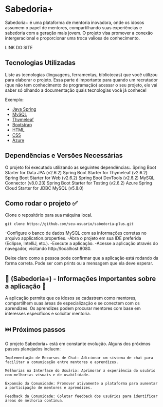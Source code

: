 # Sabedoria+
Sabedoria+ é uma plataforma de mentoria inovadora, onde os idosos assumem o papel de mentores, 
compartilhando suas experiências e sabedoria com a geração mais jovem.
O projeto visa promover a conexão intergeracional e proporcionar uma troca valiosa de conhecimento.

LINK DO SITE


## Tecnologias Utilizadas

Liste as tecnologias (linguagens, ferramentas, bibliotecas) que você utilizou para elaborar o projeto. Essa parte é importante para quando um recrutador (que não tem conhecimento de programação) acessar o seu projeto, ele vai saber só olhando a documentação quais tecnologias você já conhece!

Exemplo:
* [Java Spring](https://spring.io/)
* [MySQL](https://www.mysql.com/)
* [Thymeleaf](https://www.thymeleaf.org/)
* [Bootstrap](https://getbootstrap.com/)
* [HTML](https://developer.mozilla.org/pt-BR/docs/Web/HTML)
* [CSS](https://developer.mozilla.org/pt-BR/docs/Web/CSS)
* [Azure](https://azure.microsoft.com/)



## Dependências e Versões Necessárias

O projeto foi executado utilizando as seguintes dependências:.
    Spring Boot Starter for Data JPA (v2.6.2)
    Spring Boot Starter for Thymeleaf (v2.6.2)
    Spring Boot Starter for Web (v2.6.2)
    Spring Boot DevTools (v2.6.2)
    MySQL Connector (v8.0.23)
    Spring Boot Starter for Testing (v2.6.2)
    Azure Spring Cloud Starter for JDBC MySQL (v5.8.0)

## Como rodar o projeto ✅

Clone o repositório para sua máquina local.
```
git clone https://github.com/seu-usuario/sabedoria-plus.git
```

-Configure o banco de dados MySQL com as informações corretas no arquivo application.properties.
-Abra o projeto em sua IDE preferida (Eclipse, IntelliJ, etc.).
-Execute a aplicação.
-Acesse a aplicação através do navegador, visitando http://localhost:8080.



Deixe claro como a pessoa pode confirmar que a aplicação está rodando da forma correta. Pode ser com prints ou a mensagem que ela deve esperar.


## 📌 (Sabedoria+) - Informações importantes sobre a aplicação  📌

   A aplicação permite que os idosos se cadastrem como mentores, compartilhem suas áreas de especialização e se conectem com os aprendizes.
   Os aprendizes podem procurar mentores com base em interesses específicos e solicitar mentoria.



## ⏭️ Próximos passos

O projeto Sabedoria+ está em constante evolução. Alguns dos próximos passos planejados incluem:

    Implementação de Recursos de Chat: Adicionar um sistema de chat para facilitar a comunicação entre mentores e aprendizes.

    Melhorias na Interface do Usuário: Aprimorar a experiência do usuário com melhorias visuais e de usabilidade.

    Expansão da Comunidade: Promover ativamente a plataforma para aumentar a participação de mentores e aprendizes.

    Feedback da Comunidade: Coletar feedback dos usuários para identificar áreas de melhoria contínua.
